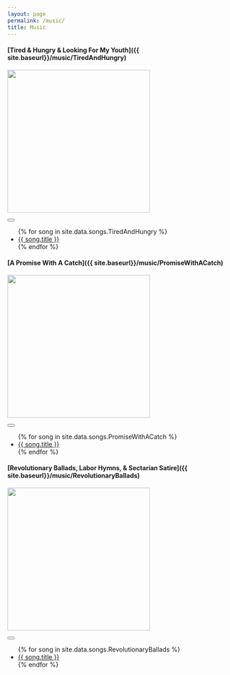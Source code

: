 ```yaml
---
layout: page
permalink: /music/
title: Music
---
```


#### [Tired & Hungry & Looking For My Youth]({{ site.baseurl}}/music/TiredAndHungry)

<a href="{{ site.baseurl}}/music/TiredAndHungry"><img src="{{ site.baseurl}}/assets/music/TiredAndHungry/cover.png" alt="" width="320"/></a>

<a href='{{ site.baseurl }}/assets//music/TiredAndHungry.zip' download="">
<button class="large"><i class="fa fa-download"></i> </button>
</a>

<ul>
{% for song in site.data.songs.TiredAndHungry %}<li><a href="{{ site.baseurl}}/music/{{ song.file }}">{{ song.title }}</a></li>{% endfor %}
</ul>

#### [A Promise With A Catch]({{ site.baseurl}}/music/PromiseWithACatch)

<a href="{{ site.baseurl}}/music/PromiseWithACatch"><img src="{{ site.baseurl}}/assets/music/PromiseWithACatch/cover.png" alt="" width="320"/></a>

<a href='{{ site.baseurl }}/assets//music/PromiseWithACatch.zip' download="">
<button class="large"><i class="fa fa-download"></i> </button>
</a>

<ul>
{% for song in site.data.songs.PromiseWithACatch %}<li><a href="{{ site.baseurl}}/music/{{ song.file }}">{{ song.title }}</a></li>{% endfor %}
</ul>

#### [Revolutionary Ballads, Labor Hymns, & Sectarian Satire]({{ site.baseurl}}/music/RevolutionaryBallads)

<a href="{{ site.baseurl}}/music/RevolutionaryBallads"><img src="{{ site.baseurl}}/assets/music/RevolutionaryBallads/cover.png" alt="" width="320"/></a>

<a href='{{ site.baseurl }}/assets//music/RevolutionaryBallads.zip' download="">
<button class="large"><i class="fa fa-download"></i> </button>
</a>

<ul>
{% for song in site.data.songs.RevolutionaryBallads %}<li><a href="{{ site.baseurl}}/music/{{ song.file }}">{{ song.title }}</a></li>{% endfor %}
</ul>

